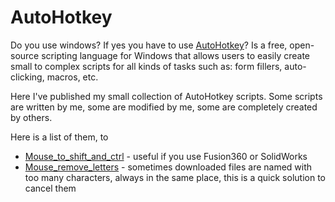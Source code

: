 # AutoHotkey

Do you use windows? If yes you have to use <a href="https://www.autohotkey.com/">AutoHotkey</a>?
Is a free, open-source scripting language for Windows that allows users to easily create small to complex scripts for all kinds of tasks such as: form fillers, auto-clicking, macros, etc.

Here I've published my small collection of AutoHotkey scripts. Some scripts are written by me, some are modified by me, some are completely created by others.

Here is a list of them, to

- <a href="">Mouse_to_shift_and_ctrl</a> - useful if you use Fusion360 or SolidWorks
- <a href="">Mouse_remove_letters</a> - sometimes downloaded files are named with too many characters, always in the same place, this is a quick solution to cancel them
